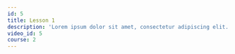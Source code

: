 ```yaml
---
id: 5
title: Lesson 1
description: 'Lorem ipsum dolor sit amet, consectetur adipiscing elit. Aliquam suscipit bibendum ex nec interdum. Phasellus erat erat, hendrerit quis pretium eu, aliquet nec orci.'
video_id: 5
course: 2
---
```

